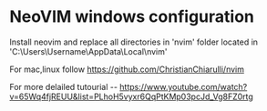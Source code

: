 # NeoVIM windows configuration

Install neovim and replace all directories in 'nvim' folder located in 'C:\Users\Username\AppData\Local\nvim'

For mac,linux follow https://github.com/ChristianChiarulli/nvim

For more delailed tutourial -- https://www.youtube.com/watch?v=65Wq4fjREUU&list=PLhoH5vyxr6QqPtKMp03pcJd_Vg8FZ0rtg
